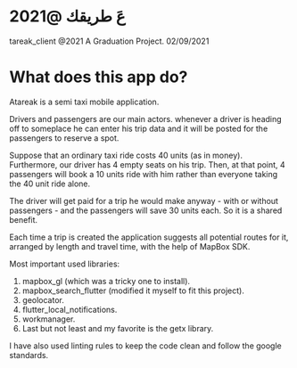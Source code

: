 # عَ طريقك @2021
tareak_client @2021
A Graduation Project.
02/09/2021

# What does this app do?
Atareak is a semi taxi mobile application.

Drivers and passengers are our main actors. whenever a driver is heading off to someplace he can enter his trip data and it will be posted for the passengers to reserve a spot.

Suppose that an ordinary taxi ride costs 40 units (as in money). Furthermore, our driver has 4 empty seats on his trip. Then, at that point, 4 passengers will book a 10 units ride with him rather than everyone taking the 40 unit ride alone.

The driver will get paid for a trip he would make anyway - with or without passengers - and the passengers will save 30 units each. So it is a shared benefit.

Each time a trip is created the application suggests all potential routes for it, arranged by length and travel time, with the help of MapBox SDK.

Most important used libraries:
1. mapbox_gl (which was a tricky one to install).
2. mapbox_search_flutter (modified it myself to fit this project).
3. geolocator.
4. flutter_local_notifications.
5. workmanager.
6. Last but not least and my favorite is the getx library.

I have also used linting rules to keep the code clean and follow the google standards.
